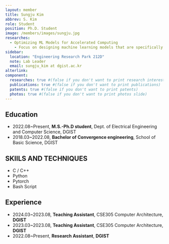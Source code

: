 ```yaml
---
layout: member
title: Sungju Kim
abbrev: S. Kim
role: Student
position: Ph.D. Student
image: /members/images/sungju.jpg
researches:
  - Optimizing ML Models for Accelerated Computing
    - Focus on designing machine learning models that are specifically tailored to leverage the capabilities of hardware accelerators like NPUs
sidebar:
  location: "Engineering Research Park 212D"
  note: Lab Leader
  email: sungju_kim at dgist.ac.kr
alterlink: 
component:
  researches: true #(false if you don't want to print research interest)
  publications: true #(false if you don't want to print publications)
  patents: true #(false if you don't want to print patents)
  photos: true #(false if you don't want to print photos slide)
---
```


## Education
* 2022.08~Present, **M.S.-Ph.D student**, Dept. of Electrical Engineering and Computer Science, DGIST
* 2018.03~2022.08, **Bachelor of Convergence engineering**, School of Basic Science, DGIST

## SKIILS AND TECHNIQUES
* C / C++
* Python
* Pytorch
* Bash Script

## Experience
* 2024.03~2023.08, **Teaching Assistant**, CSE305 Computer Architecture, **DGIST**
* 2023.03~2023.08, **Teaching Assistant**, CSE305 Computer Architecture, **DGIST**
* 2022.08~Present, **Research Assistant**, **DGIST**